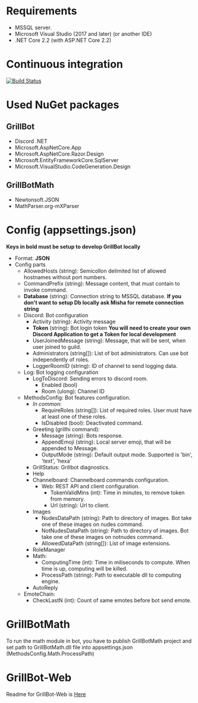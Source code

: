 # Requirements
- MSSQL server.
- Microsoft Visual Studio (2017 and later) (or another IDE)
- .NET Core 2.2 (with ASP.NET Core 2.2)

# Continuous integration
[![Build Status](https://dev.azure.com/mhalabica/GrillBot/_apis/build/status/GrillBot-CI?branchName=master)](https://dev.azure.com/mhalabica/GrillBot/_build/latest?definitionId=4&branchName=master)

# Used NuGet packages

## GrillBot
- Discord .NET
- Microsoft.AspNetCore.App
- Microsoft.AspNetCore.Razor.Design
- Microsoft.EntityFrameworkCore.SqlServer
- Microsoft.VisualStudio.CodeGeneration.Design

## GrillBotMath
- Newtonsoft.JSON
- MathParser.org-mXParser

# Config (appsettings.json)
**Keys in bold must be setup to develop GrillBot locally**
- Format: **JSON**
- Config parts
  - AllowedHosts (string): Semicollon delimited list of allowed hostnames without port numbers.
  - CommandPrefix (string): Message content, that must contain to invoke command.
  - **Database** (string): Connection string to MSSQL database. **If you don't want to setup Db locally ask Misha for remote connection string**
  - Discord: Bot configuration
    - Activity (string): Activity message
    - **Token** (string): Bot login token **You will need to create your own Discord Application to get a Token for local development**
    - UserJoinedMessage (string): Message, that will be sent, when user joined to guild.
    - Administrators (string[]): List of bot administrators. Can use bot independently of roles.
    - LoggerRoomID (string): ID of channel to send logging data.
  - Log: Bot logging configuration
    - LogToDiscord: Sending errors to discord room.
      - Enabled (bool)
      - Room (ulong): Channel ID
  - MethodsConfig: Bot features configuration.
    - *In common*:
      - RequireRoles (string[]): List of required roles. User must have at least one of these roles.
      - IsDisabled (bool): Deactivated command.
    - Greeting (grillhi command):
      - Message (string): Bots response.
      - AppendEmoji (string): Local server emoji, that will be appended to Message.
      - OutputMode (string): Default output mode. Supported is 'bin', 'text', 'hexa'
    - GrillStatus: Grillbot diagnostics.
    - Help
    - Channelboard: Channelboard commands configuration.
      - Web: REST API and client configuration.
        - TokenValidMins (int): Time in minutes, to remove token from memory.
        - Url (string): Url to client.
    - Images
      - NudesDataPath (string): Path to directory of images. Bot take one of these images on nudes command.
      - NotNudesDataPath (string): Path to directory of images. Bot take one of these images on notnudes command.
      - AllowedDataPath (string[]): List of image extensions.
    - RoleManager
    - Math:
      - ComputingTime (int): Time in miliseconds to compute. When time is up, computing will be killed.
      - ProcessPath (string): Path to executable dll to computing engine.
    - AutoReply
  - EmoteChain:
    - CheckLastN (int): Count of same emotes before bot send emote.
    
# GrillBotMath
To run the math module in bot, you have to publish GrillBotMath project and set path to GrillBotMath.dll file into appsettings.json (MethodsConfig.Math.ProcessPath)

# GrillBot-Web
Readme for GrillBot-Web is [Here](/GrillBot/GrillBot-Web)
